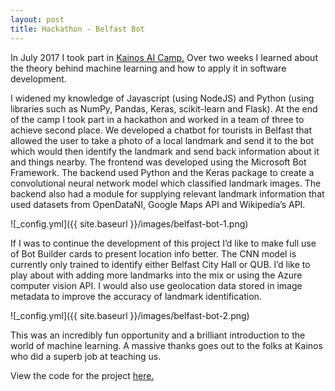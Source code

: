 ```yaml
---
layout: post
title: Hackathon - Belfast Bot
---
```

In July 2017 I took part in <a target="_blank" href="https://www.kainos.com/ai-camp-declassified/">Kainos AI Camp.</a> Over two weeks I learned about the theory behind machine learning and how to apply it in software development. 

I widened my knowledge of Javascript (using NodeJS) and Python (using libraries such as NumPy, Pandas, Keras, scikit-learn and Flask). At the end of the camp I took part in a hackathon and worked in a team of three to achieve second place. We developed a chatbot for tourists in Belfast that allowed the user to take a photo of a local landmark and send it to the bot which would then identify the landmark and send back information about it and things nearby. The frontend was developed using the Microsoft Bot Framework. The backend used Python and the Keras package to create a convolutional neural network model which classified landmark images. The backend also had a module for supplying relevant landmark information that used datasets from OpenDataNI, Google Maps API and Wikipedia’s API.

![_config.yml]({{ site.baseurl }}/images/belfast-bot-1.png)


If I was to continue the development of this project I’d like to make full use of Bot Builder cards to present location info better. The CNN model is currently only trained to identify either Belfast City Hall or QUB. I’d like to play about with adding more landmarks into the mix or using the Azure computer vision API. I would also use geolocation data stored in image metadata to improve the accuracy of landmark identification.

![_config.yml]({{ site.baseurl }}/images/belfast-bot-2.png)


This was an incredibly fun opportunity and a brilliant introduction to the world of machine learning. A massive thanks goes out to the folks at Kainos who did a superb job at teaching us.

View the code for the project <a target="_blank" href="https://github.com/JackOHara/Belfast-Tourist-Chatbot">here.</a>